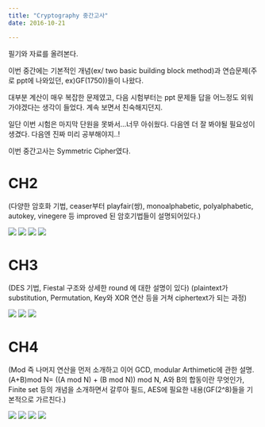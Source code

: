 ```yaml
---
title: "Cryptography 중간고사"
date: 2016-10-21

---
```


필기와 자료를 올려본다.

이번 중간에는 기본적인 개념(ex/ two basic building block method)과 연습문제(주로 ppt에 나와있던, ex)GF(1750))들이 나왔다.

대부분 계산이 매우 복잡한 문제였고, 다음 시험부터는 ppt 문제들 답을 어느정도 외워가야겠다는 생각이 들었다. 계속 보면서 친숙해지던지.

일단 이번 시험은 마지막 단원을 못봐서...너무 아쉬웠다. 다음엔 더 잘 봐야될 필요성이 생겼다. 다음엔 진짜 미리 공부해야지..!


이번 중간고사는 Symmetric Cipher였다.

# CH2

(다양한 암호화 기법, ceaser부터 playfair(쌍), monoalphabetic, polyalphabetic, autokey, vinegere 등 improved 된 암호기법들이 설명되어있다.)

![](https://s3.ap-northeast-2.amazonaws.com/matilda38.github.io/crypt/1.png)
![](https://s3.ap-northeast-2.amazonaws.com/matilda38.github.io/crypt/2.png)
![](https://s3.ap-northeast-2.amazonaws.com/matilda38.github.io/crypt/3.png)
![](https://s3.ap-northeast-2.amazonaws.com/matilda38.github.io/crypt/4.png)

# CH3

(DES 기법, Fiestal 구조와 상세한 round 에 대한 설명이 있다)
(plaintext가 substitution, Permutation, Key와 XOR 연산 등을 거쳐 ciphertext가 되는 과정)

![](https://s3.ap-northeast-2.amazonaws.com/matilda38.github.io/crypt/9.png)
![](https://s3.ap-northeast-2.amazonaws.com/matilda38.github.io/crypt/10.png)
![](https://s3.ap-northeast-2.amazonaws.com/matilda38.github.io/crypt/11.png)

# CH4

(Mod 즉 나머지 연산을 먼저 소개하고 이어 GCD, modular Arthimetic에 관한 설명. (A+B)mod N= ((A mod N) + (B mod N)) mod N, A와 B의 합동이란 무엇인가,
 Finite set 등의 개념을 소개하면서 갈루아 필드, AES에 필요한 내용(GF(2^8)들을 기본적으로 가르친다.)

![](https://s3.ap-northeast-2.amazonaws.com/matilda38.github.io/crypt/5.png)
![](https://s3.ap-northeast-2.amazonaws.com/matilda38.github.io/crypt/6.png)
![](https://s3.ap-northeast-2.amazonaws.com/matilda38.github.io/crypt/7.png)
![](https://s3.ap-northeast-2.amazonaws.com/matilda38.github.io/crypt/8.png)
